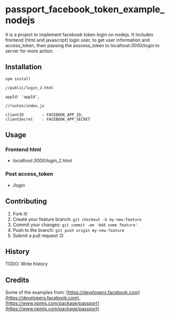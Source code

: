 # passport_facebook_token_example_nodejs

It is a project to implement facebook token login on nodejs. It includes frontend (html and javascript) login user, to get user information and access_token, then passing the asscess_token to localhost:3000/login to server for more action.

## Installation

```
npm install

```

```
//public/login_2.html

appId: 'appId',
```

```
//routes/index.js

clientID        : FACEBOOK_APP_ID,
clientSecret    : FACEBOOK_APP_SECRET

```

## Usage

### Frontend html
* *localhost:3000/login_2.html*

### Post access_token
* */login*

## Contributing

1. Fork it!
2. Create your feature branch: `git checkout -b my-new-feature`
3. Commit your changes: `git commit -am 'Add some feature'`
4. Push to the branch: `git push origin my-new-feature`
5. Submit a pull request :D

## History

TODO: Write history

## Credits
Some of the examples from: [https://developers.facebook.com](https://developers.facebook.com), [https://www.npmjs.com/package/passport](https://www.npmjs.com/package/passport)